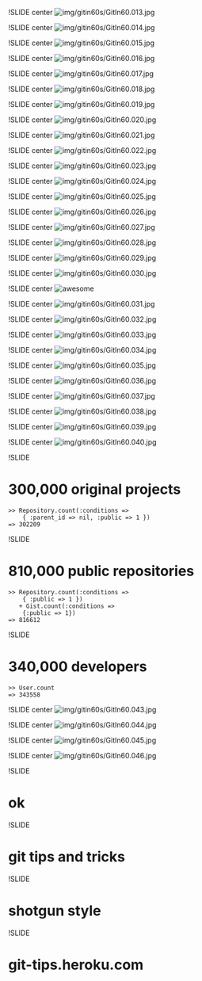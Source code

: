 !SLIDE center
![img/gitin60s/GitIn60.013.jpg](img/gitin60s/GitIn60.013.jpg)

!SLIDE center
![img/gitin60s/GitIn60.014.jpg](img/gitin60s/GitIn60.014.jpg)

!SLIDE center
![img/gitin60s/GitIn60.015.jpg](img/gitin60s/GitIn60.015.jpg)

!SLIDE center
![img/gitin60s/GitIn60.016.jpg](img/gitin60s/GitIn60.016.jpg)

!SLIDE center
![img/gitin60s/GitIn60.017.jpg](img/gitin60s/GitIn60.017.jpg)

!SLIDE center
![img/gitin60s/GitIn60.018.jpg](img/gitin60s/GitIn60.018.jpg)

!SLIDE center
![img/gitin60s/GitIn60.019.jpg](img/gitin60s/GitIn60.019.jpg)

!SLIDE center
![img/gitin60s/GitIn60.020.jpg](img/gitin60s/GitIn60.020.jpg)

!SLIDE center
![img/gitin60s/GitIn60.021.jpg](img/gitin60s/GitIn60.021.jpg)

!SLIDE center
![img/gitin60s/GitIn60.022.jpg](img/gitin60s/GitIn60.022.jpg)

!SLIDE center
![img/gitin60s/GitIn60.023.jpg](img/gitin60s/GitIn60.023.jpg)

!SLIDE center
![img/gitin60s/GitIn60.024.jpg](img/gitin60s/GitIn60.024.jpg)

!SLIDE center
![img/gitin60s/GitIn60.025.jpg](img/gitin60s/GitIn60.025.jpg)

!SLIDE center
![img/gitin60s/GitIn60.026.jpg](img/gitin60s/GitIn60.026.jpg)

!SLIDE center
![img/gitin60s/GitIn60.027.jpg](img/gitin60s/GitIn60.027.jpg)

!SLIDE center
![img/gitin60s/GitIn60.028.jpg](img/gitin60s/GitIn60.028.jpg)

!SLIDE center
![img/gitin60s/GitIn60.029.jpg](img/gitin60s/GitIn60.029.jpg)

!SLIDE center
![img/gitin60s/GitIn60.030.jpg](img/gitin60s/GitIn60.030.jpg)

!SLIDE center
![awesome](branch.jpg)

!SLIDE center
![img/gitin60s/GitIn60.031.jpg](img/gitin60s/GitIn60.031.jpg)

!SLIDE center
![img/gitin60s/GitIn60.032.jpg](img/gitin60s/GitIn60.032.jpg)

!SLIDE center
![img/gitin60s/GitIn60.033.jpg](img/gitin60s/GitIn60.033.jpg)

!SLIDE center
![img/gitin60s/GitIn60.034.jpg](img/gitin60s/GitIn60.034.jpg)

!SLIDE center
![img/gitin60s/GitIn60.035.jpg](img/gitin60s/GitIn60.035.jpg)

!SLIDE center
![img/gitin60s/GitIn60.036.jpg](img/gitin60s/GitIn60.036.jpg)

!SLIDE center
![img/gitin60s/GitIn60.037.jpg](img/gitin60s/GitIn60.037.jpg)

!SLIDE center
![img/gitin60s/GitIn60.038.jpg](img/gitin60s/GitIn60.038.jpg)

!SLIDE center
![img/gitin60s/GitIn60.039.jpg](img/gitin60s/GitIn60.039.jpg)

!SLIDE center
![img/gitin60s/GitIn60.040.jpg](img/gitin60s/GitIn60.040.jpg)

!SLIDE

# 300,000 original projects #

	>> Repository.count(:conditions => 
		{ :parent_id => nil, :public => 1 })
	=> 302209

!SLIDE

# 810,000 public repositories #

	>> Repository.count(:conditions => 
		{ :public => 1 }) 
	   + Gist.count(:conditions => 
		{:public => 1})
	=> 816612

!SLIDE

# 340,000 developers #

	>> User.count
	=> 343558

!SLIDE center
![img/gitin60s/GitIn60.043.jpg](img/gitin60s/GitIn60.043.jpg)

!SLIDE center
![img/gitin60s/GitIn60.044.jpg](img/gitin60s/GitIn60.044.jpg)

!SLIDE center
![img/gitin60s/GitIn60.045.jpg](img/gitin60s/GitIn60.045.jpg)

!SLIDE center
![img/gitin60s/GitIn60.046.jpg](img/gitin60s/GitIn60.046.jpg)

!SLIDE

# ok #

!SLIDE

# git tips and tricks #

!SLIDE

# shotgun style #

!SLIDE

# git-tips.heroku.com #

